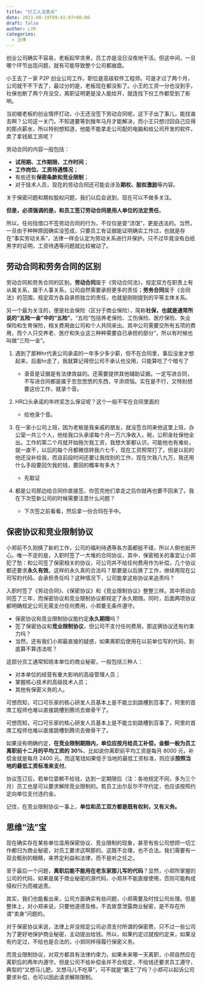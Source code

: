 ```yaml
---
title: "打工人注意点"
date: 2021-08-19T09:41:07+08:00
draft: false
author: LYR
categories: 
  - 法律
---
```


创业公司确实不容易，老板起早贪黑，员工亦是没日没夜地干活。但这中间，一旦哪个环节出现问题，就有可能导致整个公司都崩盘。

小王去了一家 P2P 创业公司工作，职位是高级软件工程师。可是才过了两个月，公司就干不下去了，最过分的是，老板现在都没影了。小王的工资一分也没到手，社保也断了两个月没交，离职证明更是没人能给开，就连找下份工作都受到了影响。

当初被老板的创业情怀打动，小王还没签下劳动合同呢，这下子出了事儿，能找谁去啊？公司这一关门，不知道要等到猴年马月才能解决，而小王只想讨回自己应得的那点薪水，所以特别想知道，他能不能拿走公司配的电脑和给公司开发的软件，卖了拿钱抵工资呢？

劳动合同的内容一般包括：

- **试用期、工作期限、工作时间**；
- **工作岗位、工资待遇情况**；
- 有些还有**保密条款和竞业限制**；
- 对于技术人员，现在的劳动合同还可能会涉及**期权、股权激励**等内容。

关于保密问题和期权股权问题，我们以后会说到，现在可以不做多关注。

**但是，必须强调的是，和员工签订劳动合同是用人单位的法定责任**。

所以，任何找借口不签劳动合同的行为，不仅仅是耍“流氓”，更是违法的。当然，一旦由于种种原因确实没签成，只要员工有证据能证明确实工作过，也就是存在“事实劳动关系”，法律一样会认定为劳动关系进行并保护。只不过毕竟没有白纸黑字的证明，工资待遇等问题就比较被动了。

## 劳动合同和劳务合同的区别

劳动合同和劳务合同的区别。**劳动合同**属于《劳动合同法》，规定双方在职责上有从属关系，属于人事关系，公司自然需要承担更多的责任；**劳务合同**属于《合同法》的范围，规定双方各自承担独立的责任，也就是刚刚提到的平等主体关系。

另一个最为关注的，便是社会保险（区分于商业保险），简称**社保，也就是通常所说的“五险一金”中的“五险”**。“五险”包括养老保险、工伤保险、医疗保险、失业保险和生育保险，相关费用由公司和个人共同来出。其中公司需要交所有五项的费用，而个人只交养老、医疗和失业这三种种需要自已承担的部分”，所以有时候也叫做“三险一金”。



1. 遇到了那种hr代表公司承诺的一年多少多少薪，但不在合同里，事后没发才想起来，后面hr走了，我就算记得但公司不承认也没用，只能算吃了个暗亏了
   - 录音是证据是有法律效益的。还需要提供其他辅助证据。一定写进合同，不写进合同都是属于忽忽悠悠的东西，平添烦恼。实在是不行，又特别想要这份工作，就录个音。
2. HR口头承诺的年终奖怎么保证呢？这个一般不写在合同里面的
   -  给他录个音。

3. 在一家小公司上班，因为老板是我亲戚的朋友，就没签合同来他这里上班，办公室一共三个人，他给我口头承诺每个月一万六净收入，税，公积金社保他全出。工作的第二个月就开始拖欠我工资，我想大家都认识，可能他也有难处，就一直干，以后的每个月都微信转我六七千，现在工资照常打了，但是以前的他还没补给我，而且前段时间还要让我找别的工作，现在欠我八九万，我还用什么手段要回欠我的钱，要回的概率有多大？
   	- 先取证

4. 都是公司那边给合同你直接签，你签完他们拿走之后你就再也要不回来了。我在下次签新公司的时候需要注意什么问题？
   - 下次签之前看看，然后拿一份合同在手中。







## 保密协议和竞业限制协议

小郑前不久刚换了新的工作，公司的福利待遇等各方面都挺不错，所以人倒也挺开心。唯一不足的是，入职时签了一大堆的合同协议，其中，保密相关的事宜让小郑犯了愁：和公司签了保密相关的协议，可公司并不给任何费用作为补偿，几个协议都还要求**永久有效**。这样的永久真的合法吗？那要是以后换了工作，继续用现在公司写的代码，会承担责任吗？这种情况下，公司能拿这些协议来追责吗？

入职时签了《劳动合同》、《保密协议》和《竞业限制协议》整整三样。其中劳动合同签了三年，而保密协议和竞业限制协议都规定了永久期限。同时，后面两项协议都明确规定公司无需支付任何费用，小郑要无条件遵守。

- 保密协议和竞业限制协议能约定**永久期限**吗？
- 签了保密协议和**竞业限制协议**，但公司不支付任何费用，那这俩协议还有约束力吗？
- 当然，还有我们小郑最直接的疑惑，如果离职后使用在以前单位写的代码，到底算不算违法呢？





这部分员工通常知晓本单位的商业秘密，一般包括三种人：

- 对本单位的经营有重大影响的高级管理人员；
- 掌握核心技术的高级技术人员；
- 其他有保密义务的人。

可想而知，可口可乐家的核心研发人员基本上是不能立刻跳槽到百事了，阿里的首席工程师也难以直接跳槽到腾讯去做骨干了。

可想而知，可口可乐家的核心研发人员基本上是不能立刻跳槽到百事了，阿里的首席工程师也难以直接跳槽到腾讯去做骨干了。

如果没有明确约定，**在竞业限制期限内，单位应按月给员工补偿，金额一般为员工离职前十二月的平均工资的 30%**，比如说你离职前平均工资是每月 8000 元，补偿金就是每月 2400 元。而这笔钱如果低于当地的最低工资标准，则应该**按照当地的最低工资标准来支付**。

协议签订后，若单位耍赖不给钱，达到一定期限后（注：各地规定不同，多为三个月）员工也是可以要求解除竞业限制的。若员工出尔反尔不守约定，也应该按照约定向单位支付违约金。

记住，在竞业限制协议一事上，**单位和员工双方都是既有权利，又有义务。**



## 思维“法”宝

现在确实存在某些单位滥用保密协议、竞业限制的现象，甚至有些公司想把一切工作都归为商业秘密，对员工要求这啊那的。这既不合理，也不合法。我们需要有一双会甄别的眼睛，来界定利益和法律，而不是听之任之。

至于最后一个问题，**离职后能不能用在老东家那儿写的代码**？显然，小郑所掌握的公司的代码，如果是属于商业秘密的源代码，小郑并不能直接使用，否则可能构成侵权行为而被追责。

其实，我们也能看出来，公司方面确实有些问题，小郑需要及时找公司处理。但是整体上，对小郑来说，只要他道德及格，不去故意泄露商业秘密，是不存在所谓“卖身”问题的。

对于保密协议来说，法律上并没规定公司必须支付所谓的保密费，只不过一些公司为了更好地保护商业秘密，主动提出给钱。所以，如果约定过就按约定来，如果没有约定过，不给也是合法的，小郑同样得履行保密义务。

而竞业限制协议，对双方都具有法律约束力。如果未来哪一天离职，小郑自然应在离职后的两年内遵守。但是公司不给补偿金并不合规定，不给钱还要求员工遵守，典型的“又想马儿肥，又想马儿不吃草”，可不就是“霸王”了吗？小郑可以起诉公司要求补偿，也可以因此请求解除限制。

